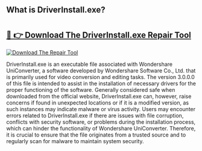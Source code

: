## What is DriverInstall.exe? 

# <h2><a href="https://exedetect.com/download.php?DriverInstall.exe">🔗 👉 Download The DriverInstall.exe Repair Tool</a></h2>

[![Download The Repair Tool](https://exedetect.com/download-button.jpg)](https://exedetect.com/download.php?DriverInstall.exe)

DriverInstall.exe is an executable file associated with Wondershare UniConverter, a software developed by Wondershare Software Co., Ltd. that is primarily used for video conversion and editing tasks. The version 3.0.0.0 of this file is intended to assist in the installation of necessary drivers for the proper functioning of the software. Generally considered safe when downloaded from the official website, DriverInstall.exe can, however, raise concerns if found in unexpected locations or if it is a modified version, as such instances may indicate malware or virus activity. Users may encounter errors related to DriverInstall.exe if there are issues with file corruption, conflicts with security software, or problems during the installation process, which can hinder the functionality of Wondershare UniConverter. Therefore, it is crucial to ensure that the file originates from a trusted source and to regularly scan for malware to maintain system security.